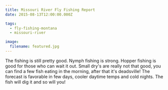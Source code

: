 ```yaml
---
title: Missouri River Fly Fishing Report
date: 2015-08-13T12:00:00.000Z

tags:
  - fly-fishing-montana
  - missouri-river

image:
  filename: featured.jpg
---
```


The fishing is still pretty good. Nymph fishing is strong. Hopper fishing is good for those who can wait it out. Small dry's are really not that good, you can find a few fish eating in the morning, after that it's deadsville! The forecast is favorable in few days, cooler daytime temps and cold nights. The fish will dig it and so will you!
